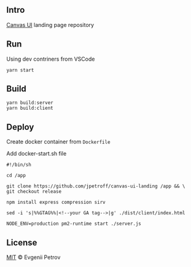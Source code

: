 ## Intro

[Canvas UI](https://canvas.designpr.one) landing page repository

## Run

Using dev contriners from VSCode

```
yarn start
```

## Build 

```
yarn build:server
yarn build:client
```

## Deploy

Create docker container from `Dockerfile`

Add docker-start.sh file
```
#!/bin/sh

cd /app

git clone https://github.com/jpetroff/canvas-ui-landing /app && \
git checkout release

npm install express compression sirv

sed -i 's|%%GTAG%%|<!--your GA tag-->|g' ./dist/client/index.html

NODE_ENV=production pm2-runtime start ./server.js
```

## License

[MIT](LICENSE) © Evgenii Petrov
